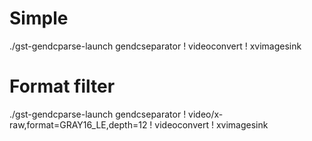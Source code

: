 Simple
======

./gst-gendcparse-launch gendcseparator ! videoconvert ! xvimagesink

Format filter
=============

./gst-gendcparse-launch gendcseparator ! video/x-raw,format=GRAY16_LE,depth=12 ! videoconvert ! xvimagesink
